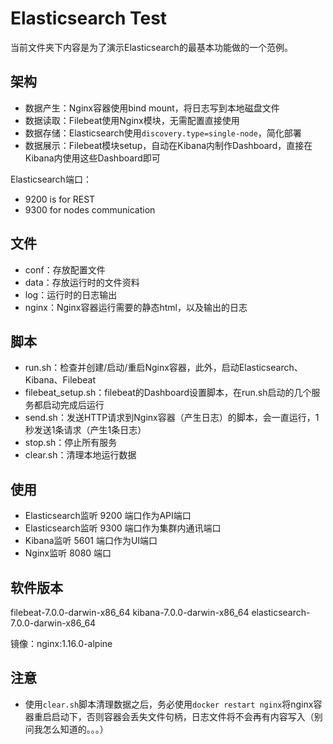 Elasticsearch Test
==================

当前文件夹下内容是为了演示Elasticsearch的最基本功能做的一个范例。

## 架构
* 数据产生：Nginx容器使用bind mount，将日志写到本地磁盘文件
* 数据读取：Filebeat使用Nginx模块，无需配置直接使用
* 数据存储：Elasticsearch使用`discovery.type=single-node`，简化部署
* 数据展示：Filebeat模块setup，自动在Kibana内制作Dashboard，直接在Kibana内使用这些Dashboard即可

Elasticsearch端口：

* 9200 is for REST
* 9300 for nodes communication

## 文件
* conf：存放配置文件
* data：存放运行时的文件资料
* log：运行时的日志输出
* nginx：Nginx容器运行需要的静态html，以及输出的日志

## 脚本
* run.sh：检查并创建/启动/重启Nginx容器，此外，启动Elasticsearch、Kibana、Filebeat
* filebeat_setup.sh：filebeat的Dashboard设置脚本，在run.sh启动的几个服务都启动完成后运行
* send.sh：发送HTTP请求到Nginx容器（产生日志）的脚本，会一直运行，1秒发送1条请求（产生1条日志）
* stop.sh：停止所有服务
* clear.sh：清理本地运行数据

## 使用
* Elasticsearch监听 9200 端口作为API端口
* Elasticsearch监听 9300 端口作为集群内通讯端口
* Kibana监听 5601 端口作为UI端口
* Nginx监听 8080 端口

## 软件版本
filebeat-7.0.0-darwin-x86_64
kibana-7.0.0-darwin-x86_64
elasticsearch-7.0.0-darwin-x86_64

镜像：nginx:1.16.0-alpine

## 注意
* 使用`clear.sh`脚本清理数据之后，务必使用`docker restart nginx`将nginx容器重启启动下，否则容器会丢失文件句柄，日志文件将不会再有内容写入（别问我怎么知道的。。。）